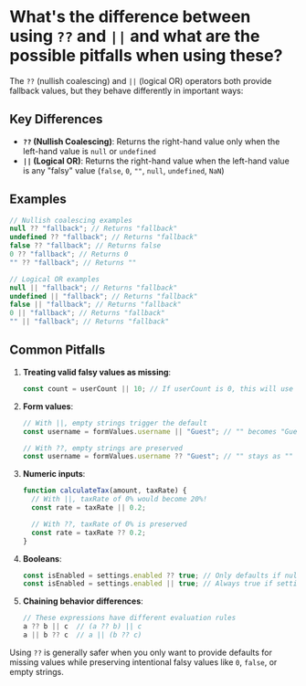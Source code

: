 # What's the difference between using `??` and `||` and what are the possible pitfalls when using these?

The `??` (nullish coalescing) and `||` (logical OR) operators both provide fallback values, but they behave differently in important ways:

## Key Differences

- **`??` (Nullish Coalescing)**: Returns the right-hand value only when the left-hand value is `null` or `undefined`
- **`||` (Logical OR)**: Returns the right-hand value when the left-hand value is any "falsy" value (`false`, `0`, `""`, `null`, `undefined`, `NaN`)

## Examples

```javascript
// Nullish coalescing examples
null ?? "fallback"; // Returns "fallback"
undefined ?? "fallback"; // Returns "fallback"
false ?? "fallback"; // Returns false
0 ?? "fallback"; // Returns 0
"" ?? "fallback"; // Returns ""

// Logical OR examples
null || "fallback"; // Returns "fallback"
undefined || "fallback"; // Returns "fallback"
false || "fallback"; // Returns "fallback"
0 || "fallback"; // Returns "fallback"
"" || "fallback"; // Returns "fallback"
```

## Common Pitfalls

1. **Treating valid falsy values as missing**:
   ```javascript
   const count = userCount || 10; // If userCount is 0, this will use 10 instead!
   ```
2. **Form values**:

   ```javascript
   // With ||, empty strings trigger the default
   const username = formValues.username || "Guest"; // "" becomes "Guest"

   // With ??, empty strings are preserved
   const username = formValues.username ?? "Guest"; // "" stays as ""
   ```

3. **Numeric inputs**:

   ```javascript
   function calculateTax(amount, taxRate) {
     // With ||, taxRate of 0% would become 20%!
     const rate = taxRate || 0.2;

     // With ??, taxRate of 0% is preserved
     const rate = taxRate ?? 0.2;
   }
   ```

4. **Booleans**:

   ```javascript
   const isEnabled = settings.enabled ?? true; // Only defaults if null/undefined
   const isEnabled = settings.enabled || true; // Always true if settings.enabled is false
   ```

5. **Chaining behavior differences**:
   ```javascript
   // These expressions have different evaluation rules
   a ?? b || c  // (a ?? b) || c
   a || b ?? c  // a || (b ?? c)
   ```

Using `??` is generally safer when you only want to provide defaults for missing values while preserving intentional falsy values like `0`, `false`, or empty strings.
